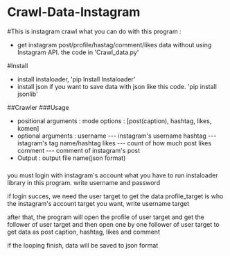 # Crawl-Data-Instagram

#This is instagram crawl
 what you can do with this program :
 - get instagram post/profile/hastag/comment/likes data without using Instagram API. the code in 'Crawl_data.py'
 
#Install
 - install instaloader, 'pip Install Instaloader'
 - install json if you want to save data with json like this code. 'pip install jsonlib'

##Crawler
###Usage
  - positional arguments :
    mode options : [post(caption), hashtag, likes, komen]
  - optional arguments :
     username --- instagram's username 
     hashtag  --- istagram's tag name/hashtag
     likes    --- count of how much post likes
     comment  --- comment of instagram's post
  - Output :
    output file name(json format)


   #####
   you must login with instagram's account what you have to run instaloader library in this program.
   write username and password

   if login succes, we need the user target to get the data
   profile_target is who the instagram's account target you want, write username target

   after that, the program will open the profile of user target and get the follower of user target
   and then open one by one follower of user target to get data as post caption, hashtag, likes and comment

   if the looping finish, data will be saved to json format

 
